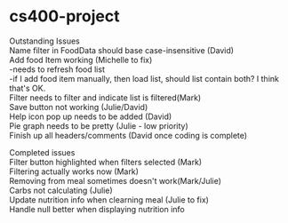 # cs400-project

Outstanding Issues<br>
Name filter in FoodData should base case-insensitive (David)<br>
Add food Item working (Michelle to fix)<br>
-needs to refresh food list<br>
-if I add food item manually, then load list, should list contain both? I think that's OK.<br>
Filter needs to filter and indicate list is filtered(Mark)<br>
Save button not working (Julie/David) <br>
Help icon pop up needs to be added (David)<Br>
Pie graph needs to be pretty (Julie - low priority)<Br>
Finish up all headers/comments (David once coding is complete)<br>


Completed issues <br>
Filter button highlighted when filters selected (Mark)<br>
Filtering actually works now (Mark)<br>
Removing from meal sometimes doesn't work(Mark/Julie)<br>
Carbs not calculating (Julie)<br>
Update nutrition info when clearning meal (Julie to fix)<br>
Handle null better when displaying nutrition info<br>
